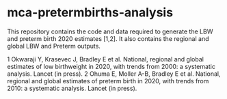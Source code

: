 # mca-pretermbirths-analysis

This repository contains the code and data required to generate the LBW and preterm birth 2020 estimates [1,2].
It also contains the regional and global LBW and Preterm outputs.

1  Okwaraji Y, Krasevec J, Bradley E et al. National, regional and global estimates of low birthweight in 2020, with trends from 2000: a systematic analysis. Lancet (in press).
2 Ohuma E, Moller A-B, Bradley E et al. National, regional and global estimates of preterm birth in 2020, with trends from 2010: a systematic analysis. Lancet (in press).
